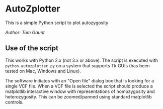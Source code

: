 # AutoZplotter

This is a simple Python script to plot autozygosity

*Author: Tom Gaunt*

## Use of the script

This works with Python 2.x (not 3.x or above). The script is executed with ```python autozplotter.py``` on a system that supports Tk GUIs (has been tested on Mac, 
Windows and Linux). 

The software initiates with an "Open file" dialog box that is looking for a single VCF file. When a VCF file is selected the script should produce a matplotlib interactive 
window with representations of homozygosity and heterozygosity. This can be zoomed/panned using standard matplotlib controls.


